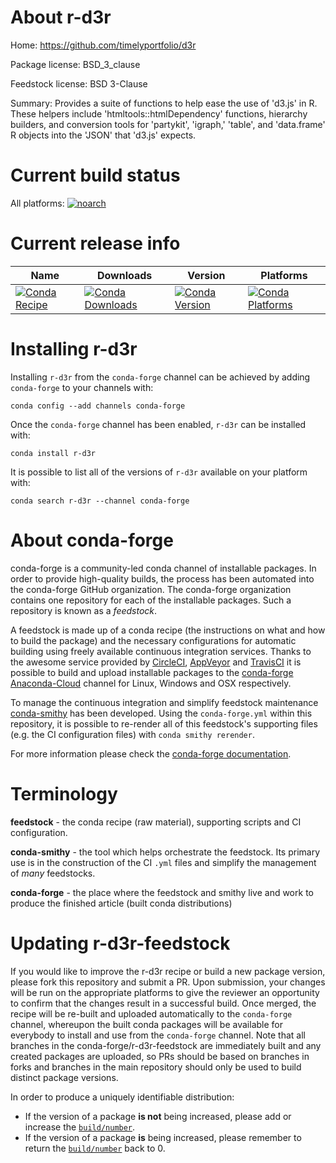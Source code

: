 About r-d3r
===========

Home: https://github.com/timelyportfolio/d3r

Package license: BSD_3_clause

Feedstock license: BSD 3-Clause

Summary: Provides a suite of functions to help ease the use of 'd3.js' in R. These helpers include 'htmltools::htmlDependency' functions, hierarchy builders, and conversion tools for 'partykit', 'igraph,' 'table', and 'data.frame' R objects into the 'JSON' that 'd3.js' expects.



Current build status
====================

All platforms:
[![noarch](https://img.shields.io/circleci/project/github/conda-forge/r-d3r-feedstock/master.svg?label=noarch)](https://circleci.com/gh/conda-forge/r-d3r-feedstock)

Current release info
====================

| Name | Downloads | Version | Platforms |
| --- | --- | --- | --- |
| [![Conda Recipe](https://img.shields.io/badge/recipe-r--d3r-green.svg)](https://anaconda.org/conda-forge/r-d3r) | [![Conda Downloads](https://img.shields.io/conda/dn/conda-forge/r-d3r.svg)](https://anaconda.org/conda-forge/r-d3r) | [![Conda Version](https://img.shields.io/conda/vn/conda-forge/r-d3r.svg)](https://anaconda.org/conda-forge/r-d3r) | [![Conda Platforms](https://img.shields.io/conda/pn/conda-forge/r-d3r.svg)](https://anaconda.org/conda-forge/r-d3r) |

Installing r-d3r
================

Installing `r-d3r` from the `conda-forge` channel can be achieved by adding `conda-forge` to your channels with:

```
conda config --add channels conda-forge
```

Once the `conda-forge` channel has been enabled, `r-d3r` can be installed with:

```
conda install r-d3r
```

It is possible to list all of the versions of `r-d3r` available on your platform with:

```
conda search r-d3r --channel conda-forge
```


About conda-forge
=================

conda-forge is a community-led conda channel of installable packages.
In order to provide high-quality builds, the process has been automated into the
conda-forge GitHub organization. The conda-forge organization contains one repository
for each of the installable packages. Such a repository is known as a *feedstock*.

A feedstock is made up of a conda recipe (the instructions on what and how to build
the package) and the necessary configurations for automatic building using freely
available continuous integration services. Thanks to the awesome service provided by
[CircleCI](https://circleci.com/), [AppVeyor](https://www.appveyor.com/)
and [TravisCI](https://travis-ci.org/) it is possible to build and upload installable
packages to the [conda-forge](https://anaconda.org/conda-forge)
[Anaconda-Cloud](https://anaconda.org/) channel for Linux, Windows and OSX respectively.

To manage the continuous integration and simplify feedstock maintenance
[conda-smithy](https://github.com/conda-forge/conda-smithy) has been developed.
Using the ``conda-forge.yml`` within this repository, it is possible to re-render all of
this feedstock's supporting files (e.g. the CI configuration files) with ``conda smithy rerender``.

For more information please check the [conda-forge documentation](https://conda-forge.org/docs/).

Terminology
===========

**feedstock** - the conda recipe (raw material), supporting scripts and CI configuration.

**conda-smithy** - the tool which helps orchestrate the feedstock.
                   Its primary use is in the construction of the CI ``.yml`` files
                   and simplify the management of *many* feedstocks.

**conda-forge** - the place where the feedstock and smithy live and work to
                  produce the finished article (built conda distributions)


Updating r-d3r-feedstock
========================

If you would like to improve the r-d3r recipe or build a new
package version, please fork this repository and submit a PR. Upon submission,
your changes will be run on the appropriate platforms to give the reviewer an
opportunity to confirm that the changes result in a successful build. Once
merged, the recipe will be re-built and uploaded automatically to the
`conda-forge` channel, whereupon the built conda packages will be available for
everybody to install and use from the `conda-forge` channel.
Note that all branches in the conda-forge/r-d3r-feedstock are
immediately built and any created packages are uploaded, so PRs should be based
on branches in forks and branches in the main repository should only be used to
build distinct package versions.

In order to produce a uniquely identifiable distribution:
 * If the version of a package **is not** being increased, please add or increase
   the [``build/number``](https://conda.io/docs/user-guide/tasks/build-packages/define-metadata.html#build-number-and-string).
 * If the version of a package **is** being increased, please remember to return
   the [``build/number``](https://conda.io/docs/user-guide/tasks/build-packages/define-metadata.html#build-number-and-string)
   back to 0.
